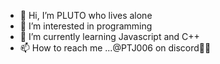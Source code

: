 - 👋 Hi, I’m PLUTO who lives alone
- 👀 I’m interested in programming 
- 🌱 I’m currently learning Javascript and C++
- 📫 How to reach me ...@PTJ006 on discord🐳🐳

<!---
pluto1-0/pluto1-0 is a ✨ special ✨ repository because its `README.md` (this file) appears on your GitHub profile.
You can click the Preview link to take a look at your changes.
--->
